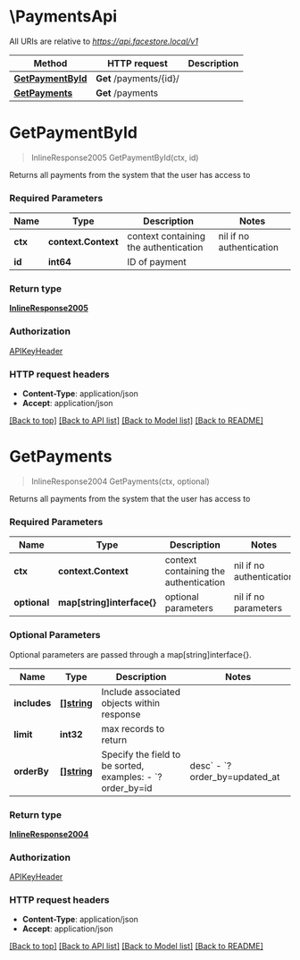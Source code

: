 # \PaymentsApi

All URIs are relative to *https://api.facestore.local/v1*

Method | HTTP request | Description
------------- | ------------- | -------------
[**GetPaymentById**](PaymentsApi.md#GetPaymentById) | **Get** /payments/{id}/ | 
[**GetPayments**](PaymentsApi.md#GetPayments) | **Get** /payments | 


# **GetPaymentById**
> InlineResponse2005 GetPaymentById(ctx, id)


Returns all payments from the system that the user has access to 

### Required Parameters

Name | Type | Description  | Notes
------------- | ------------- | ------------- | -------------
 **ctx** | **context.Context** | context containing the authentication | nil if no authentication
  **id** | **int64**| ID of payment | 

### Return type

[**InlineResponse2005**](inline_response_200_5.md)

### Authorization

[APIKeyHeader](../README.md#APIKeyHeader)

### HTTP request headers

 - **Content-Type**: application/json
 - **Accept**: application/json

[[Back to top]](#) [[Back to API list]](../README.md#documentation-for-api-endpoints) [[Back to Model list]](../README.md#documentation-for-models) [[Back to README]](../README.md)

# **GetPayments**
> InlineResponse2004 GetPayments(ctx, optional)


Returns all payments from the system that the user has access to 

### Required Parameters

Name | Type | Description  | Notes
------------- | ------------- | ------------- | -------------
 **ctx** | **context.Context** | context containing the authentication | nil if no authentication
 **optional** | **map[string]interface{}** | optional parameters | nil if no parameters

### Optional Parameters
Optional parameters are passed through a map[string]interface{}.

Name | Type | Description  | Notes
------------- | ------------- | ------------- | -------------
 **includes** | [**[]string**](string.md)| Include associated objects within response | 
 **limit** | **int32**| max records to return | 
 **orderBy** | [**[]string**](string.md)| Specify the field to be sorted, examples:  - &#x60;?order_by&#x3D;id|desc&#x60; - &#x60;?order_by&#x3D;updated_at|desc,position|asc&#x60;  | 

### Return type

[**InlineResponse2004**](inline_response_200_4.md)

### Authorization

[APIKeyHeader](../README.md#APIKeyHeader)

### HTTP request headers

 - **Content-Type**: application/json
 - **Accept**: application/json

[[Back to top]](#) [[Back to API list]](../README.md#documentation-for-api-endpoints) [[Back to Model list]](../README.md#documentation-for-models) [[Back to README]](../README.md)

